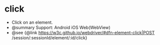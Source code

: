 # click

* Click on an element.
* @summary Support: Android iOS Web(WebView)
* @see {@link https://w3c.github.io/webdriver/#dfn-element-click|POST /session/:sessionId/element/:id/click}
